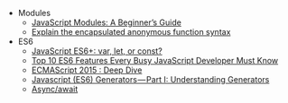 * Modules
    * [JavaScript Modules: A Beginner’s Guide](https://medium.freecodecamp.org/javascript-modules-a-beginner-s-guide-783f7d7a5fcc)
    * [Explain the encapsulated anonymous function syntax](https://stackoverflow.com/questions/1634268/explain-the-encapsulated-anonymous-function-syntax)
* ES6
    * [JavaScript ES6+: var, let, or const?](https://medium.com/javascript-scene/javascript-es6-var-let-or-const-ba58b8dcde75)
    * [Top 10 ES6 Features Every Busy JavaScript Developer Must Know](https://webapplog.com/es6/)
    * [ECMAScript 2015 : Deep Dive](http://slides.com/drksephy/ecmascript-2015#/)
    * [Javascript (ES6) Generators — Part I: Understanding Generators](https://medium.com/@hidace/javascript-es6-generators-part-i-understanding-generators-93dea22bf1b)
    * [Async/await](https://javascript.info/async-await)
